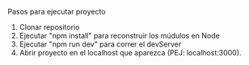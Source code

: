 

Pasos para ejecutar proyecto

1. Clonar repositorio
2. Ejecutar "npm install" para reconstruir los múdulos en Node
3. Ejecutar "npm run dev" para correr el devServer
4. Abrir proyecto en el localhost que aparezca (PEJ: localhost:3000).

